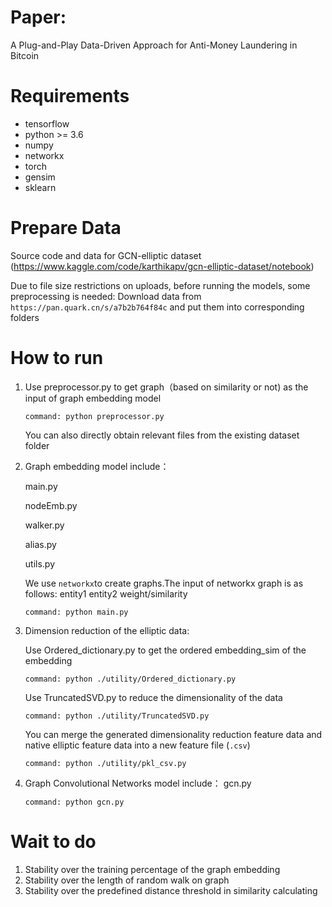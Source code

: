 # Paper:
A Plug-and-Play Data-Driven Approach for Anti-Money Laundering in Bitcoin


# Requirements
 - tensorflow
 - python >= 3.6
 - numpy
 - networkx 
 - torch 
 - gensim
 - sklearn

# Prepare Data
Source code and data for GCN-elliptic dataset (https://www.kaggle.com/code/karthikapv/gcn-elliptic-dataset/notebook)


Due to file size restrictions on uploads, before running the models, some preprocessing is needed:
Download data from `https://pan.quark.cn/s/a7b2b764f84c`
and put them into corresponding folders


# How to run
1. Use preprocessor.py to get graph（based on similarity or not) as the input of graph embedding model
    
    `command: python preprocessor.py`

   You can also directly obtain relevant files from the existing dataset folder

2. Graph embedding model include：

   main.py

   nodeEmb.py

   walker.py

   alias.py

   utils.py
    
    We use `networkx`to create graphs.The input of networkx graph is as follows:
    entity1 entity2 weight/similarity
  
    `command: python main.py`

3. Dimension reduction of the elliptic data:  

    Use Ordered_dictionary.py to get the ordered embedding_sim of the embedding

    `command: python ./utility/Ordered_dictionary.py`

    Use TruncatedSVD.py to reduce the dimensionality of the data

    `command: python ./utility/TruncatedSVD.py`

    You can merge the generated dimensionality reduction feature data and native elliptic feature data into a new feature file (`.csv`)

    `command: python ./utility/pkl_csv.py`
    

4. Graph Convolutional Networks model include：
    gcn.py

   `command: python gcn.py`

# Wait to do
1. Stability over the training percentage of the graph embedding
2. Stability over the length of random walk on graph
3. Stability over the predefined distance threshold in similarity calculating





